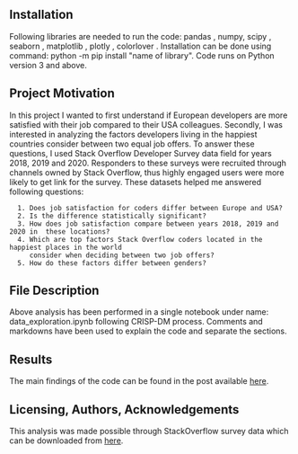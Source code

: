 ## Installation

Following libraries are needed to run the code: pandas , numpy, scipy , seaborn , matplotlib , plotly , colorlover . Installation can be done using command: python -m pip install "name of library".
Code runs on Python version 3 and above.


## Project Motivation

In this project I wanted to first understand if European developers are more satisfied with their job compared to their USA colleagues. Secondly, I was interested in analyzing the factors developers living in the happiest countries consider between two equal job offers. To answer these questions, I used Stack Overflow Developer Survey data field for years 2018, 2019 and 2020. Responders to these surveys were recruited through channels owned by Stack Overflow, thus highly engaged users were more likely to get link for the survey. These datasets helped me answered following questions:

      1. Does job satisfaction for coders differ between Europe and USA?
      2. Is the difference statistically significant?
      3. How does job satisfaction compare between years 2018, 2019 and 2020 in  these locations?
      4. Which are top factors Stack Overflow coders located in the happiest places in the world 
         consider when deciding between two job offers?
      5. How do these factors differ between genders? 


## File Description

Above analysis has been performed in a single notebook under name: data_exploration.ipynb following CRISP-DM process. Comments and markdowns have been used to explain the code and separate the sections.

## Results
The main findings of the code can be found in the post available [here](https://medium.com/@_Florida/bits-of-insights-from-developers-living-in-worlds-happiest-countries-1d2e43798b5d).

## Licensing, Authors, Acknowledgements

This analysis was made possible through StackOverflow survey data which can be downloaded from [here](https://insights.stackoverflow.com/survey). 


